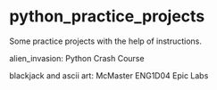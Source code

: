 # python_practice_projects
Some practice projects with the help of instructions.

alien_invasion: Python Crash Course

blackjack and ascii art: McMaster ENG1D04 Epic Labs
